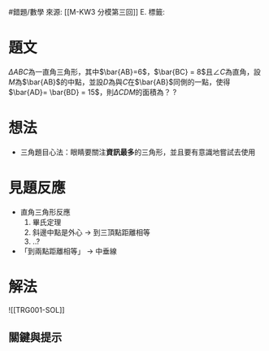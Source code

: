 #錯題/數學 
來源: [[M-KW3 分模第三回]] E.
標籤: 

# 題文
$\Delta ABC$為一直角三角形，其中$\bar{AB}=6$，$\bar{BC} = 8$且$\angle C$為直角，設$M$為$\bar{AB}$的中點，並設$D$為與$C$在$\bar{AB}$同側的一點，使得$\bar{AD}= \bar{BD} = 15$，則$\Delta CDM$的面積為？
?
# 想法
- 三角題目心法：眼睛要關注**資訊最多**的三角形，並且要有意識地嘗試去使用
# 見題反應
- 直角三角形反應
	1. 畢氏定理
	2. 斜邊中點是外心 -> 到三頂點距離相等
	3. ..?
- 「到兩點距離相等」 -> 中垂線

# 解法
![[TRG001-SOL]]

## 關鍵與提示